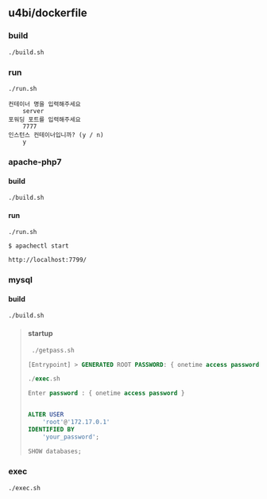 ## u4bi/dockerfile

### build
```
./build.sh
```

### run
```
./run.sh

컨테이너 명을 입력해주세요
    server
포워딩 포트를 입력해주세요
    7777
인스턴스 컨테이너입니까? (y / n)
    y
```

### apache-php7

#### build
```
./build.sh
```

#### run
```
./run.sh

$ apachectl start

http://localhost:7799/
```


### mysql

#### build
```
./build.sh
```

> #### startup
> ```sql
>  ./getpass.sh
> 
> [Entrypoint] > GENERATED ROOT PASSWORD: { onetime access password }
> 
> ./exec.sh
> 
> Enter password : { onetime access password }
> 
> 
> ALTER USER 
>     'root'@'172.17.0.1'
> IDENTIFIED BY 
>     'your_password';
> 
> SHOW databases;
> ```

### exec
```
./exec.sh
```